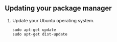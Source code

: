 ## Updating your package manager

1. Update your Ubuntu operating system.

   ```console
   sudo apt-get update
   sudo apt-get dist-update

   ```
